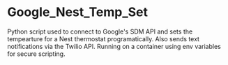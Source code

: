 # Google_Nest_Temp_Set
Python script used to connect to Google's SDM API and sets the tempearture for a Nest thermostat programatically. Also sends text notifications via the Twilio API.
Running on a container using env variables for secure scripting.

